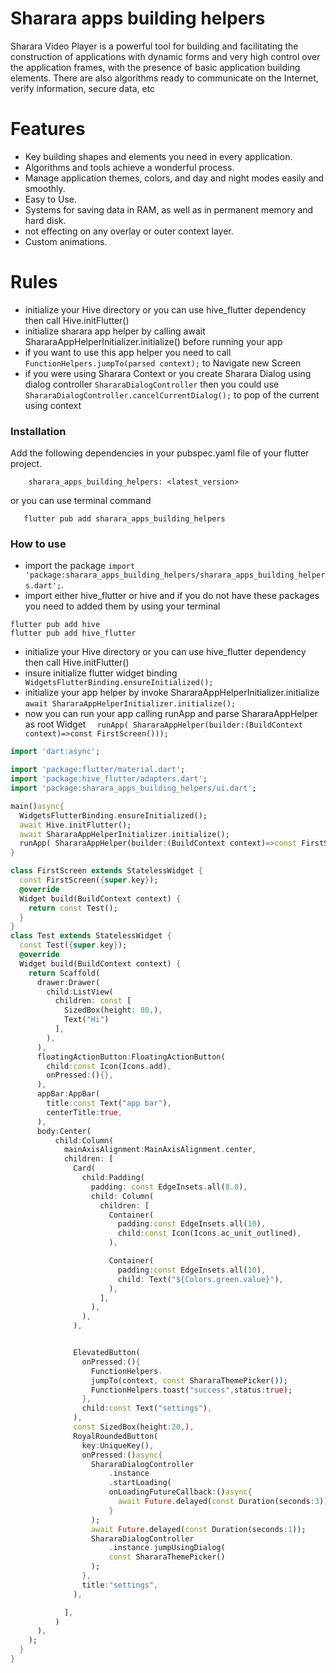 # Sharara apps building helpers

Sharara Video Player is a powerful tool for building and facilitating the construction of applications with dynamic forms and very high control over the application frames, with the presence of basic application building elements.
There are also algorithms ready to communicate on the Internet, verify information, secure data, etc

# Features
- Key building shapes and elements you need in every application.
- Algorithms and tools achieve a wonderful process.
- Manage application themes, colors, and day and night modes easily and smoothly.
- Easy to Use.
- Systems for saving data in RAM, as well as in permanent memory and hard disk.
- not effecting on any overlay or outer context layer.
- Custom animations.


# Rules 
 - initialize your Hive directory or you can use hive_flutter dependency then call Hive.initFlutter()
 - initialize sharara app helper by calling await ShararaAppHelperInitializer.initialize() before running your app
 - if you want to use this app helper you need to call `FunctionHelpers.jumpTo(parsed context);` to Navigate new Screen
 - if you were using Sharara Context or you create Sharara Dialog using dialog controller `ShararaDialogController` then you could use `ShararaDialogController.cancelCurrentDialog();` to pop of the current using context
### Installation

Add the following dependencies in your pubspec.yaml file of your flutter project.

```flutter
    sharara_apps_building_helpers: <latest_version>
```
or you can use terminal command
```terminal command 
   flutter pub add sharara_apps_building_helpers
```

### How to use
- import the package `import 'package:sharara_apps_building_helpers/sharara_apps_building_helpers.dart';`.
- import either hive_flutter or hive and if you do not have these packages you need to added them by using your terminal

```shell
flutter pub add hive 
flutter pub add hive_flutter
```

- initialize your Hive directory or you can use hive_flutter dependency then call Hive.initFlutter()
- insure initialize flutter widget binding `  WidgetsFlutterBinding.ensureInitialized();`
- initialize your app helper by invoke ShararaAppHelperInitializer.initialize `await ShararaAppHelperInitializer.initialize();` 
- now you can run your app calling runApp and parse ShararaAppHelper as root Widget `  runApp( ShararaAppHelper(builder:(BuildContext context)=>const FirstScreen()));`
```dart
import 'dart:async';

import 'package:flutter/material.dart';
import 'package:hive_flutter/adapters.dart';
import 'package:sharara_apps_building_helpers/ui.dart';

main()async{
  WidgetsFlutterBinding.ensureInitialized();
  await Hive.initFlutter();
  await ShararaAppHelperInitializer.initialize();
  runApp( ShararaAppHelper(builder:(BuildContext context)=>const FirstScreen()));
}

class FirstScreen extends StatelessWidget {
  const FirstScreen({super.key});
  @override
  Widget build(BuildContext context) {
    return const Test();
  }
}
class Test extends StatelessWidget {
  const Test({super.key});
  @override
  Widget build(BuildContext context) {
    return Scaffold(
      drawer:Drawer(
        child:ListView(
          children: const [
            SizedBox(height: 80,),
            Text("Hi")
          ],
        ),
      ),
      floatingActionButton:FloatingActionButton(
        child:const Icon(Icons.add),
        onPressed:(){},
      ),
      appBar:AppBar(
        title:const Text("app bar"),
        centerTitle:true,
      ),
      body:Center(
          child:Column(
            mainAxisAlignment:MainAxisAlignment.center,
            children: [
              Card(
                child:Padding(
                  padding: const EdgeInsets.all(8.0),
                  child: Column(
                    children: [
                      Container(
                        padding:const EdgeInsets.all(10),
                        child:const Icon(Icons.ac_unit_outlined),
                      ),

                      Container(
                        padding:const EdgeInsets.all(10),
                        child: Text("${Colors.green.value}"),
                      ),
                    ],
                  ),
                ),
              ),


              ElevatedButton(
                onPressed:(){
                  FunctionHelpers.
                  jumpTo(context, const ShararaThemePicker());
                  FunctionHelpers.toast("success",status:true);
                },
                child:const Text("settings"),
              ),
              const SizedBox(height:20,),
              RoyalRoundedButton(
                key:UniqueKey(),
                onPressed:()async{
                  ShararaDialogController
                      .instance
                      .startLoading(
                      onLoadingFutureCallback:()async{
                        await Future.delayed(const Duration(seconds:3));
                      }
                  );
                  await Future.delayed(const Duration(seconds:1));
                  ShararaDialogController
                      .instance.jumpUsingDialog(
                      const ShararaThemePicker()
                  );
                },
                title:"settings",
              ),

            ],
          )
      ),
    );
  }
}




```
